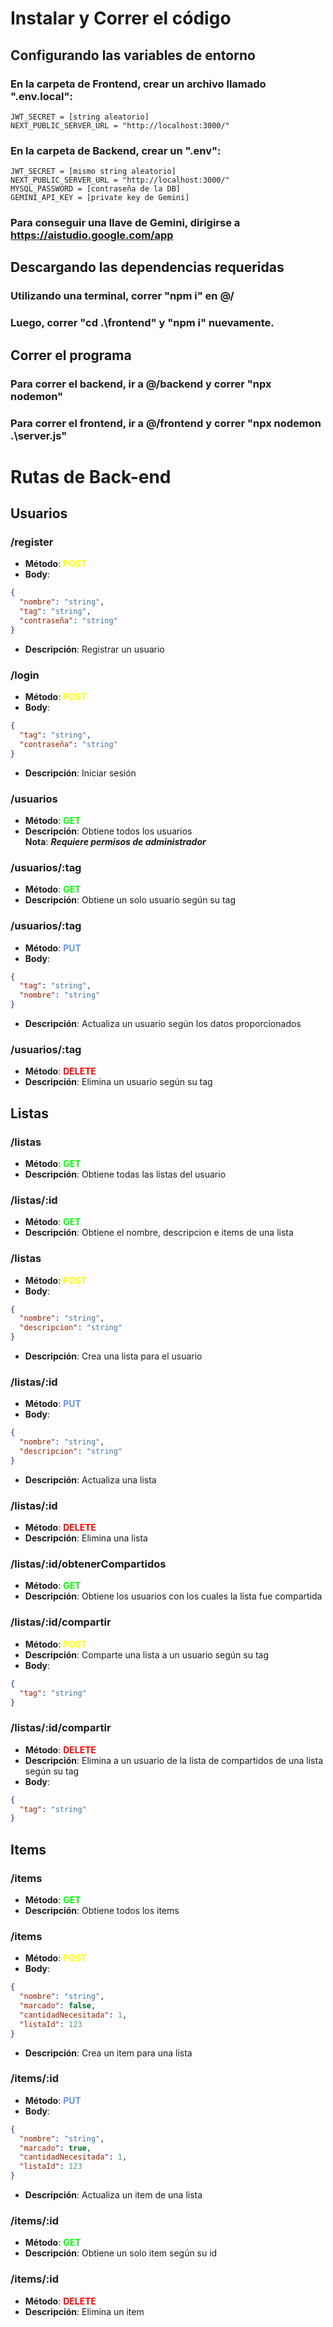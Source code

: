 # Instalar y Correr el código

## Configurando las variables de entorno

### En la carpeta de Frontend, crear un archivo llamado ".env.local":
```.env
JWT_SECRET = [string aleatorio]
NEXT_PUBLIC_SERVER_URL = "http://localhost:3000/"
```

### En la carpeta de Backend, crear un ".env":

```.env
JWT_SECRET = [mismo string aleatorio]
NEXT_PUBLIC_SERVER_URL = "http://localhost:3000/"
MYSQL_PASSWORD = [contraseña de la DB]
GEMINI_API_KEY = [private key de Gemini]
```

### Para conseguir una llave de Gemini, dirigirse a https://aistudio.google.com/app

## Descargando las dependencias requeridas
### Utilizando una terminal, correr "npm i" en @/
### Luego, correr "cd .\frontend\" y "npm i" nuevamente.

## Correr el programa
### Para correr el backend, ir a @/backend y correr "npx nodemon"
### Para correr el frontend, ir a @/frontend y correr "npx nodemon .\server.js"

# Rutas de Back-end

## Usuarios

### /register
- **Método**: <span style="color: yellow"> **POST** </span>
- **Body**:
```json
{
  "nombre": "string",
  "tag": "string",
  "contraseña": "string"
}
```
- **Descripción**: Registrar un usuario

### /login
- **Método**: <span style="color: yellow"> **POST** </span>
- **Body**:
```json
{
  "tag": "string",
  "contraseña": "string"
}
```
- **Descripción**: Iniciar sesión

### /usuarios
- **Método**: <span style="color: lime"> **GET** </span>
- **Descripción**: Obtiene todos los usuarios\
**Nota**: ***Requiere permisos de administrador***


### /usuarios/:tag
- **Método**: <span style="color: lime"> **GET** </span>
- **Descripción**: Obtiene un solo usuario según su tag


### /usuarios/:tag
- **Método**: <span style="color: cornflowerblue"> **PUT** </span>
- **Body**:
```json
{
  "tag": "string",
  "nombre": "string"
}
```
- **Descripción**: Actualiza un usuario según los datos proporcionados

### /usuarios/:tag
- **Método**: <span style="color: red"> **DELETE** </span>
- **Descripción**: Elimina un usuario según su tag

## Listas

### /listas
- **Método**: <span style="color: lime"> **GET** </span>
- **Descripción**: Obtiene todas las listas del usuario

### /listas/:id
- **Método**: <span style="color: lime"> **GET** </span>
- **Descripción**: Obtiene el nombre, descripcion e items de una lista

### /listas
- **Método**: <span style="color: yellow"> **POST** </span>
- **Body**:
```json
{
  "nombre": "string",
  "descripcion": "string"
}
```
- **Descripción**: Crea una lista para el usuario

### /listas/:id
- **Método**: <span style="color: cornflowerblue"> **PUT** </span>
- **Body**:
```json
{
  "nombre": "string",
  "descripcion": "string"
}
```
- **Descripción**: Actualiza una lista

### /listas/:id
- **Método**: <span style="color: red"> **DELETE** </span>
- **Descripción**: Elimina una lista

### /listas/:id/obtenerCompartidos
- **Método**: <span style="color: lime"> **GET** </span>
- **Descripción**: Obtiene los usuarios con los cuales la lista fue compartida

### /listas/:id/compartir
- **Método**: <span style="color: yellow"> **POST** </span>
- **Descripción**: Comparte una lista a un usuario según su tag
- **Body**:
```json
{
  "tag": "string"
}
```
### /listas/:id/compartir
- **Método**: <span style="color: red"> **DELETE** </span>
- **Descripción**: Elimina a un usuario de la lista de compartidos de una lista según su tag
- **Body**:
```json
{
  "tag": "string"
}
```

## Items

### /items
- **Método**: <span style="color: lime"> **GET** </span>
- **Descripción**: Obtiene todos los items

### /items
- **Método**: <span style="color: yellow"> **POST** </span>
- **Body**:
```json
{
  "nombre": "string",
  "marcado": false,
  "cantidadNecesitada": 1,
  "listaId": 123
}
```
- **Descripción**: Crea un item para una lista

### /items/:id
- **Método**: <span style="color: cornflowerblue"> **PUT** </span>
- **Body**:
```json
{
  "nombre": "string",
  "marcado": true,
  "cantidadNecesitada": 1,
  "listaId": 123
}
```
- **Descripción**: Actualiza un item de una lista

### /items/:id
- **Método**: <span style="color: lime"> **GET** </span>
- **Descripción**: Obtiene un solo item según su id

### /items/:id
- **Método**: <span style="color: red"> **DELETE** </span>
- **Descripción**: Elimina un item
